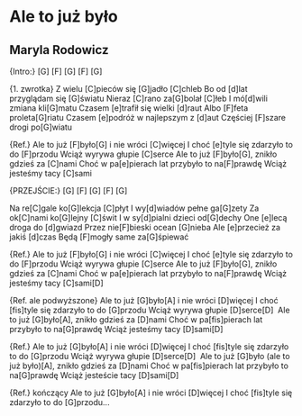 # Ale to już było
## Maryla Rodowicz


{Intro:} 
[G] [F] [G] [F] [G]

{1. zwrotka}
Z wielu [C]pieców się [G]jadło [C]chleb
Bo od [d]lat przyglądam się [G]światu
Nieraz [C]rano za[G]bolał [C]łeb
I mó[d]wili zmiana kli[G]matu
Czasem [e]trafił się wielki [d]raut
Albo [F]feta proleta[G]riatu
Czasem [e]podróż w najlepszym z [d]aut
Częściej [F]szare drogi po[G]wiatu

{Ref.}
Ale to już [F]było[G] i nie wróci [C]więcej
I choć [e]tyle się zdarzyło to do [F]przodu
Wciąż wyrywa głupie [C]serce
Ale to już [F]było[G], znikło gdzieś za [C]nami
Choć w pa[e]pierach lat przybyło to na[F]prawdę
Wciąż jesteśmy tacy [C]sami

{PRZEJŚCIE:}
[G] [F] [G] [F] [G]

Na re[C]gale ko[G]lekcja [C]płyt
I wy[d]wiadów pełne ga[G]zety
Za ok[C]nami ko[G]lejny [C]świt
I w sy[d]pialni dzieci od[G]dechy
One [e]lecą droga do [d]gwiazd
Przez nie[F]bieski ocean [G]nieba
Ale [e]przecież za jakiś [d]czas
Będą [F]mogły same za[G]śpiewać

{Ref.}
Ale to już [F]było[G] i nie wróci [C]więcej
I choć [e]tyle się zdarzyło to do [F]przodu
Wciąż wyrywa głupie [C]serce
Ale to już [F]było[G], znikło gdzieś za [C]nami
Choć w pa[e]pierach lat przybyło to na[F]prawdę
Wciąż jesteśmy tacy [C]sami[D] 

{Ref. ale podwyższone}
Ale to już [G]było[A] i nie wróci [D]więcej
I choć [fis]tyle się zdarzyło to do [G]przodu
Wciąż wyrywa głupie [D]serce[D] 
Ale to już [G]było[A], znikło gdzieś za [D]nami
Choć w pa[fis]pierach lat przybyło to na[G]prawdę
Wciąż jesteśmy tacy [D]sami[D] 

{Ref.}
Ale to już [G]było[A] i nie wróci [D]więcej
I choć [fis]tyle się zdarzyło to do [G]przodu
Wciąż wyrywa głupie [D]serce[D] 
Ale to już [G]było (ale to już było)[A], znikło gdzieś za [D]nami
Choć w pa[fis]pierach lat przybyło to na[G]prawdę
Wciąż jesteście tacy [D]sami[D] 

{Ref.} kończący
Ale to już [G]było[A] i nie wróci [D]więcej
I choć [fis]tyle się zdarzyło to do [G]przodu...

